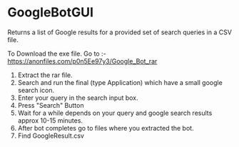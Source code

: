 # GoogleBotGUI
Returns a list of Google results for a provided set of search queries in a CSV file.

To Download the exe file. Go to :- https://anonfiles.com/p0n5Ee97y3/Google_Bot_rar
1. Extract the rar file.
2. Search and run the final (type Application) which have a small google search icon.
3. Enter your query in the search input box.
4. Press "Search" Button
5. Wait for a while depends on your query and google search results approx 10-15 minutes.
6. After bot completes go to files where you extracted the bot.
7. Find GoogleResult.csv 
